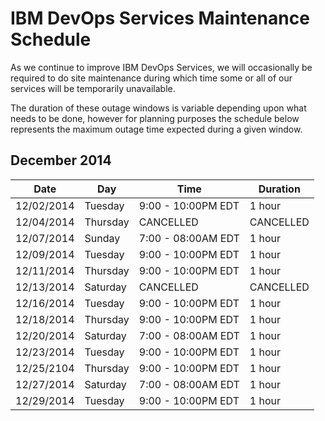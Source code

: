 # IBM DevOps Services Maintenance Schedule

As we continue to improve IBM DevOps Services, we will occasionally be required to do site maintenance during which time some or all of our services will be temporarily unavailable.

The duration of these outage windows is variable depending upon what needs to be done,  however for planning purposes the schedule below represents the maximum outage time expected during a given window.


## December 2014

| Date       | Day      | Time                | Duration |
|------------|----------|---------------------|----------|
| 12/02/2014 | Tuesday  | 9:00 - 10:00PM EDT  | 1 hour   |
| 12/04/2014 | Thursday | CANCELLED           | CANCELLED|
| 12/07/2014 | Sunday   | 7:00 - 08:00AM EDT  | 1 hour   |
| 12/09/2014 | Tuesday  | 9:00 - 10:00PM EDT  | 1 hour   |
| 12/11/2014 | Thursday | 9:00 - 10:00PM EDT  | 1 hour   |
| 12/13/2014 | Saturday | CANCELLED           | CANCELLED|
| 12/16/2014 | Tuesday  | 9:00 - 10:00PM EDT  | 1 hour   |
| 12/18/2014 | Thursday | 9:00 - 10:00PM EDT  | 1 hour   |
| 12/20/2014 | Saturday | 7:00 - 08:00AM EDT  | 1 hour   |
| 12/23/2014 | Tuesday  | 9:00 - 10:00PM EDT  | 1 hour   |
| 12/25/2104 | Thursday | 9:00 - 10:00PM EDT  | 1 hour   |
| 12/27/2014 | Saturday | 7:00 - 08:00AM EDT  | 1 hour   |
| 12/29/2014 | Tuesday  | 9:00 - 10:00PM EDT  | 1 hour   | 


